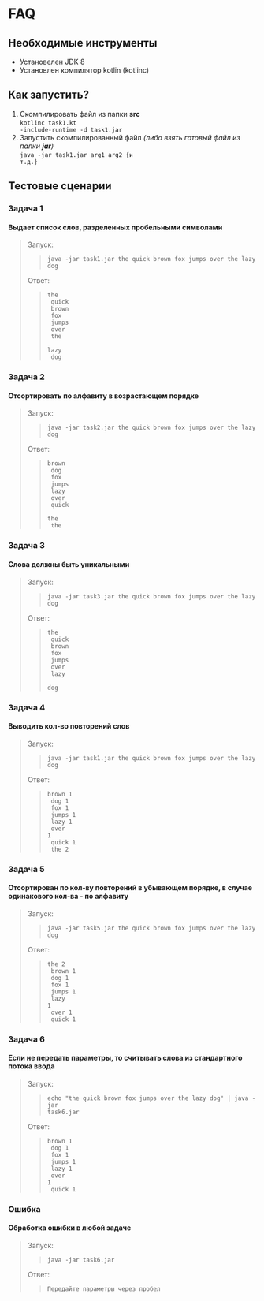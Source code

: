 # FAQ #
## Необходимые инструменты ##
* Установелен JDK 8
* Установлен компилятор kotlin (kotlinc)

## Как запустить? ##
1. Скомпилировать файл из папки <b>src</b><br>
<code>kotlinc task1.kt -include-runtime -d task1.jar</code>
2. Запустить скомпилированный файл <i>(либо взять готовый файл из папки <b>jar</b>)</i><br>
<code>java -jar task1.jar arg1 arg2 {и т.д.}</code>

## Тестовые сценарии ##
### Задача 1 ###
#### Выдает список слов, разделенных пробельными символами ####
> Запуск:<br> 
>> <code>java -jar task1.jar the quick brown fox jumps over the lazy dog</code>
>
> Ответ:<br>
>> <code>the<br>
quick<br>
brown<br>
fox<br>
jumps<br>
over<br>
the<br>
lazy<br>
dog</code> 

### Задача 2 ###
#### Отсортировать по алфавиту в возрастающем порядке ####
> Запуск:<br> 
>> <code>java -jar task2.jar the quick brown fox jumps over the lazy dog</code>
>
> Ответ:<br>
>> <code>brown<br>
dog<br>
fox<br>
jumps<br>
lazy<br>
over<br>
quick<br>
the<br>
the</code> 

### Задача 3 ###
#### Слова должны быть уникальными ####
> Запуск:<br> 
>> <code>java -jar task3.jar the quick brown fox jumps over the lazy dog</code>
>
> Ответ:<br>
>> <code>the<br>
quick<br>
brown<br>
fox<br>
jumps<br>
over<br>
lazy<br>
dog</code> 

### Задача 4 ###
#### Выводить кол-во повторений слов ####
> Запуск:<br> 
>> <code>java -jar task1.jar the quick brown fox jumps over the lazy dog</code>
>
> Ответ:<br>
>> <code>brown 1<br>
dog 1<br>
fox 1<br>
jumps 1<br>
lazy 1<br>
over 1<br>
quick 1<br>
the 2</code> 

### Задача 5 ###
#### Отсортирован по кол-ву повторений в убывающем порядке, в случае одинакового кол-ва - по алфавиту ####
> Запуск:<br> 
>> <code>java -jar task5.jar the quick brown fox jumps over the lazy dog</code>
>
> Ответ:<br>
>> <code>the 2<br>
brown 1<br>
dog 1<br>
fox 1<br>
jumps 1<br>
lazy 1<br>
over 1<br>
quick 1</code> 

### Задача 6 ### 
#### Если не передать параметры, то считывать слова из стандартного потока ввода ####
> Запуск:<br>  
>> <code>echo "the quick brown fox jumps over the lazy dog" | java -jar task6.jar</code>
>
> Ответ:<br>
>> <code>brown 1<br>
dog 1<br>
fox 1<br>
jumps 1<br>
lazy 1<br>
over 1<br>
quick 1</code>

### Ошибка ###
#### Обработка ошибки в любой задаче ####
> Запуск:<br>  
>> <code>java -jar task6.jar</code>
>
> Ответ:<br>
>> <code>Передайте параметры через пробел</code>
